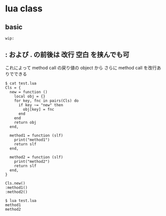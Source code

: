 
# lua class


## basic

```
wip:
```


## : および . の前後は 改行 空白 を挟んでも可

これによって method call の戻り値の object から さらに method call を改行ありでできる

```
$ cat test.lua 
Cls = {
  new = function ()
    local obj = {}
    for key, fnc in pairs(Cls) do
      if key ~= "new" then 
        obj[key] = fnc 
      end
    end
    return obj
  end,

  method1 = function (slf)
    print("method1")
    return slf
  end,

  method2 = function (slf)
    print("method2")
    return slf
  end,
}

Cls.new()
:method1()
:method2()

$ lua test.lua
method1
method2
```


